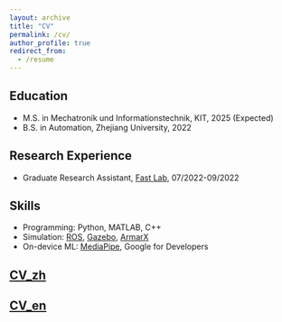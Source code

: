 ```yaml
---
layout: archive
title: "CV"
permalink: /cv/
author_profile: true
redirect_from:
  - /resume
---
```


## Education
* M.S. in Mechatronik und Informationstechnik, KIT, 2025 (Expected)
* B.S. in Automation, Zhejiang University, 2022

## Research Experience
* Graduate Research Assistant, [Fast Lab](http://zju-fast.com/), 07/2022-09/2022
  
## Skills
* Programming: Python, MATLAB, C++
* Simulation: [ROS](http://wiki.ros.org/), [Gazebo](https://gazebosim.org/home), [ArmarX](https://armarx.humanoids.kit.edu/)
* On-device ML: [MediaPipe](https://developers.google.com/mediapipe), Google for Developers

## [CV_zh](https://github.com/githuber1218/githuber1218.github.io/blob/master/_pages/CV_zh_Feb25.pdf)
## [CV_en](https://github.com/githuber1218/githuber1218.github.io/blob/master/_pages/CV_EN_Feb25.pdf)
